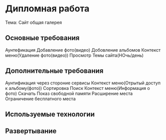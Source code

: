 # Дипломная работа

Тема: Cайт общая галерея

## Основные требования

Аунтефикация 
Добавление фото(видео)
Добовление альбомов
Контекст меню(Удаление фото(видео))
Просмотр
Темы сайта(НОчь/день)

## Дополнительные требования

Аунтификация через стороние сервисы
Контекст меню(Отрытый доступ к альбому(фото))
Сортировка
Поиск
Контекст меню(Информация о фото)
Скачать
Показ свободной памяти
Расширение места 
Ограничение бесплатного места

## Используемые технологии

## Развертывание
